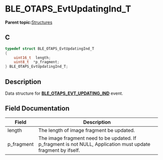 # BLE\_OTAPS\_EvtUpdatingInd\_T

**Parent topic:**[Structures](GUID-4EAA8368-F1C7-4125-A844-2BFFE5CAF2F9.md)

## C

```c
typedef struct BLE_OTAPS_EvtUpdatingInd_T
{
    uint16_t  length;
    uint8_t  *p_fragment;
} BLE_OTAPS_EvtUpdatingInd_T;
```

## Description

Data structure for **[BLE\_OTAPS\_EVT\_UPDATING\_IND](GUID-F3177CD0-E008-4DCD-AA8E-40F6DC495A8A.md)** event.

## Field Documentation

|Field|Description|
|-----|-----------|
|length|The length of image fragment be updated.|
|p\_fragment|The image fragment need to be updated. If p\_fragment is not NULL, Application must update fragment by ifself.|


